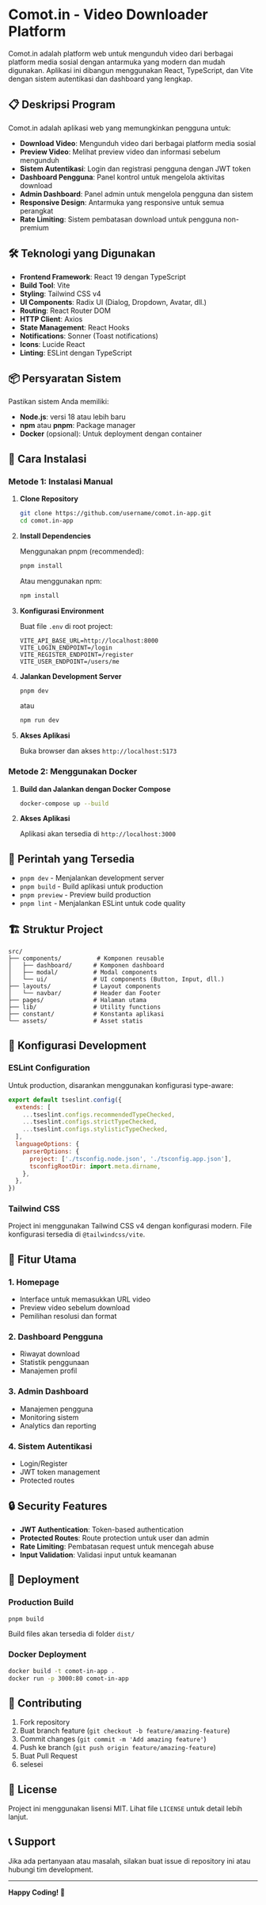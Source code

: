 # Comot.in - Video Downloader Platform

Comot.in adalah platform web untuk mengunduh video dari berbagai platform media sosial dengan antarmuka yang modern dan mudah digunakan. Aplikasi ini dibangun menggunakan React, TypeScript, dan Vite dengan sistem autentikasi dan dashboard yang lengkap.

## 📋 Deskripsi Program

Comot.in adalah aplikasi web yang memungkinkan pengguna untuk:

- **Download Video**: Mengunduh video dari berbagai platform media sosial
- **Preview Video**: Melihat preview video dan informasi sebelum mengunduh
- **Sistem Autentikasi**: Login dan registrasi pengguna dengan JWT token
- **Dashboard Pengguna**: Panel kontrol untuk mengelola aktivitas download
- **Admin Dashboard**: Panel admin untuk mengelola pengguna dan sistem
- **Responsive Design**: Antarmuka yang responsive untuk semua perangkat
- **Rate Limiting**: Sistem pembatasan download untuk pengguna non-premium

## 🛠️ Teknologi yang Digunakan

- **Frontend Framework**: React 19 dengan TypeScript
- **Build Tool**: Vite
- **Styling**: Tailwind CSS v4
- **UI Components**: Radix UI (Dialog, Dropdown, Avatar, dll.)
- **Routing**: React Router DOM
- **HTTP Client**: Axios
- **State Management**: React Hooks
- **Notifications**: Sonner (Toast notifications)
- **Icons**: Lucide React
- **Linting**: ESLint dengan TypeScript

## 📦 Persyaratan Sistem

Pastikan sistem Anda memiliki:

- **Node.js**: versi 18 atau lebih baru
- **npm** atau **pnpm**: Package manager
- **Docker** (opsional): Untuk deployment dengan container

## 🚀 Cara Instalasi

### Metode 1: Instalasi Manual

1. **Clone Repository**
   ```bash
   git clone https://github.com/username/comot.in-app.git
   cd comot.in-app
   ```

2. **Install Dependencies**
   
   Menggunakan pnpm (recommended):
   ```bash
   pnpm install
   ```
   
   Atau menggunakan npm:
   ```bash
   npm install
   ```

3. **Konfigurasi Environment**
   
   Buat file `.env` di root project:
   ```env
   VITE_API_BASE_URL=http://localhost:8000
   VITE_LOGIN_ENDPOINT=/login
   VITE_REGISTER_ENDPOINT=/register
   VITE_USER_ENDPOINT=/users/me
   ```

4. **Jalankan Development Server**
   ```bash
   pnpm dev
   ```
   atau
   ```bash
   npm run dev
   ```

5. **Akses Aplikasi**
   
   Buka browser dan akses `http://localhost:5173`

### Metode 2: Menggunakan Docker

1. **Build dan Jalankan dengan Docker Compose**
   ```bash
   docker-compose up --build
   ```

2. **Akses Aplikasi**
   
   Aplikasi akan tersedia di `http://localhost:3000`

## 📝 Perintah yang Tersedia

- `pnpm dev` - Menjalankan development server
- `pnpm build` - Build aplikasi untuk production
- `pnpm preview` - Preview build production
- `pnpm lint` - Menjalankan ESLint untuk code quality

## 🏗️ Struktur Project

```
src/
├── components/          # Komponen reusable
│   ├── dashboard/      # Komponen dashboard
│   ├── modal/          # Modal components
│   └── ui/             # UI components (Button, Input, dll.)
├── layouts/            # Layout components
│   └── navbar/         # Header dan Footer
├── pages/              # Halaman utama
├── lib/                # Utility functions
├── constant/           # Konstanta aplikasi
└── assets/             # Asset statis
```

## 🔧 Konfigurasi Development

### ESLint Configuration

Untuk production, disarankan menggunakan konfigurasi type-aware:

```js
export default tseslint.config({
  extends: [
    ...tseslint.configs.recommendedTypeChecked,
    ...tseslint.configs.strictTypeChecked,
    ...tseslint.configs.stylisticTypeChecked,
  ],
  languageOptions: {
    parserOptions: {
      project: ['./tsconfig.node.json', './tsconfig.app.json'],
      tsconfigRootDir: import.meta.dirname,
    },
  },
})
```

### Tailwind CSS

Project ini menggunakan Tailwind CSS v4 dengan konfigurasi modern. File konfigurasi tersedia di `@tailwindcss/vite`.

## 🎯 Fitur Utama

### 1. Homepage
- Interface untuk memasukkan URL video
- Preview video sebelum download
- Pemilihan resolusi dan format

### 2. Dashboard Pengguna
- Riwayat download
- Statistik penggunaan
- Manajemen profil

### 3. Admin Dashboard
- Manajemen pengguna
- Monitoring sistem
- Analytics dan reporting

### 4. Sistem Autentikasi
- Login/Register
- JWT token management
- Protected routes

## 🔒 Security Features

- **JWT Authentication**: Token-based authentication
- **Protected Routes**: Route protection untuk user dan admin
- **Rate Limiting**: Pembatasan request untuk mencegah abuse
- **Input Validation**: Validasi input untuk keamanan

## 🚀 Deployment

### Production Build

```bash
pnpm build
```

Build files akan tersedia di folder `dist/`

### Docker Deployment

```bash
docker build -t comot-in-app .
docker run -p 3000:80 comot-in-app
```

## 🤝 Contributing

1. Fork repository
2. Buat branch feature (`git checkout -b feature/amazing-feature`)
3. Commit changes (`git commit -m 'Add amazing feature'`)
4. Push ke branch (`git push origin feature/amazing-feature`)
5. Buat Pull Request 
6. selesei

## 📄 License

Project ini menggunakan lisensi MIT. Lihat file `LICENSE` untuk detail lebih lanjut.

## 📞 Support

Jika ada pertanyaan atau masalah, silakan buat issue di repository ini atau hubungi tim development.

---

**Happy Coding! 🚀**